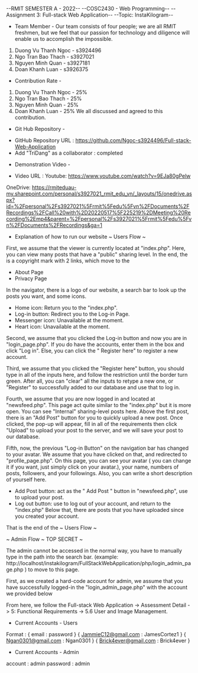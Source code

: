 --RMIT SEMESTER A - 2022--
--COSC2430 - Web Programming--
--Assignment 3: Full-stack Web Application--
--Topic: InstaKilogram--

- Team Member -
Our team consists of four people; we are all RMIT freshmen, but we feel that our passion for technology and diligence will enable us to accomplish the impossible.

1. Duong Vu Thanh Ngoc - s3924496
2. Ngo Tran Bao Thach  - s3927021
3. Nguyen Minh Quan    - s3927181
4. Doan Khanh Luan     - s3926375

- Contribution Rate -

1. Duong Vu Thanh Ngoc - 25%
2. Ngo Tran Bao Thach  - 25%
3. Nguyen Minh Quan    - 25%
4. Doan Khanh Luan     - 25%
We all discussed and agreed to this contribution.

- Git Hub Repository -

+ GitHub Repository URL : https://github.com/Ngoc-s3924496/Full-stack-Web-Application
+ Add "TriDang" as a collaborator : completed

- Demonstration Video - 

+ Video URL : 
Youtube: https://www.youtube.com/watch?v=9EJa80gPelw

OneDrive: https://rmiteduau-my.sharepoint.com/personal/s3927021_rmit_edu_vn/_layouts/15/onedrive.aspx?id=%2Fpersonal%2Fs3927021%5Frmit%5Fedu%5Fvn%2FDocuments%2FRecordings%2FCall%20with%2D20220517%5F225219%2DMeeting%20Recording%2Emp4&parent=%2Fpersonal%2Fs3927021%5Frmit%5Fedu%5Fvn%2FDocuments%2FRecordings&ga=1

- Explanation of how to run our website
~ Users Flow ~

First, we assume that the viewer is currently located at "index.php". 
Here, you can view many posts that have a "public" sharing level. 
In the end, the is a copyright mark with 2 links, which move to the
  + About Page
  + Privacy Page

In the navigator, there is a logo of our website, a search bar to look up the posts you want, and some icons.
  + Home icon: Return you to the "index.php".
  + Log-in button: Redirect you to the Log-in Page.
  + Messenger icon: Unavailable at the moment.
  + Heart icon: Unavailable at the moment.

Second, we assume that you clicked the Log-in button and now you are in "login_page.php". If you do have the accounts, enter them in the box and click "Log in". Else, you can click the " Register here" to register a new account.

Third, we assume that you clicked the "Register here" button, you should type in all of the inputs here, and follow the restriction until the border turn green. After all, you can "clear" all the inputs to retype a new one, or "Register" to successfully added to our database and use that to log in.

Fourth, we assume that you are now logged in and located at "newsfeed.php". This page act quite similar to the "index.php" but it is more open. You can see "Internal" sharing-level posts here. Above the first post, there is an "Add Post" button for you to quickly upload a new post. Once clicked, the pop-up will appear, fill in all of the requirements then click "Upload" to upload your post to the server, and we will save your post to our database.

Fifth, now, the previous "Log-in Button" on the navigation bar has changed to your avatar. We assume that you have clicked on that, and redirected to "profile_page.php". On this page, you can see your avatar ( you can change it if you want, just simply click on your avatar.), your name, numbers of posts, followers, and your followings. Also, you can write a short description of yourself here.
  + Add Post button: act as the " Add Post " button in "newsfeed.php", use to upload your post.
  + Log out button: use to log out of your account, and return to the "index.php"
Below that, there are posts that you have uploaded since you created your account.

That is the end of the ~ Users Flow ~

~ Admin Flow ~ TOP SECRET ~

The admin cannot be accessed in the normal way, you have to manually type in the path into the search bar. (example: http://localhost/instakilogram/FullStackWebApplication/php/login_admin_page.php )
to move to this page.

First, as we created a hard-code account for admin, we assume that you have successfully logged-in the "login_admin_page.php" with the account we provided below

From here, we follow the Full-stack Web Application -> Assessment Detail -> 5: Functional Requirements -> 5.6 User and Image Management.

- Current Accounts - Users 

Format : { email : password }
{ JammieC12@gmail.com : JamesCortez1 }
{ Ngan0301@gmail.com : Ngan0301 }
{ Brick4ever@gmail.com : Brick4ever }

- Current Accounts - Admin

account : admin
password : admin






